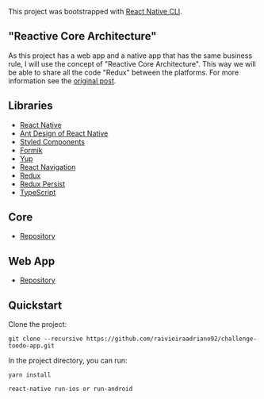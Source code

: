 This project was bootstrapped with [React Native CLI](https://github.com/react-native-community/cli).

## "Reactive Core Architecture"

As this project has a web app and a native app that has the same business rule, I will use the concept of "Reactive Core Architecture". This way we will be able to share all the code "Redux" between the platforms. For more information see the [original post](https://medium.com/kuralabs-engineering/reactive-core-architecture-for-react-native-and-react-applications-d590daf4ef8a).

## Libraries

- [React Native](https://facebook.github.io/react-native/)
- [Ant Design of React Native](https://rn.mobile.ant.design/)
- [Styled Components](https://www.styled-components.com/)
- [Formik](https://jaredpalmer.com/formik/)
- [Yup](https://github.com/jquense/yup)
- [React Navigation](https://reactnavigation.org/)
- [Redux](https://redux.js.org/)
- [Redux Persist](https://github.com/rt2zz/redux-persist)
- [TypeScript](https://www.typescriptlang.org/)

## Core

- [Repository](https://github.com/raivieiraadriano92/challenge-toodo-core)

## Web App

- [Repository](https://github.com/raivieiraadriano92/challenge-toodo-web)

## Quickstart

Clone the project:

`git clone --recursive https://github.com/raivieiraadriano92/challenge-toodo-app.git`

In the project directory, you can run:

`yarn install`

`react-native run-ios or run-android`
